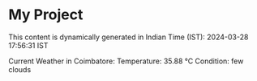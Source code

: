 # My Project

This content is dynamically generated in Indian Time (IST): 2024-03-28 17:56:31 IST


Current Weather in Coimbatore:
Temperature: 35.88 °C
Condition: few clouds

